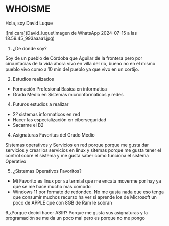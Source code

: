 # WHOISME

Hola, soy David Luque 

![mi cara](David_luque\Imagen de WhatsApp 2024-07-15 a las 18.59.45_993aaaa1.jpg)

1. ¿De donde soy?

Soy de un pueblo de Córdoba que Aguilar de la frontera pero por circuntacias de la vida ahora vivo en villa del rio, bueno no en el mismo pueblo vivo como a 10 min del pueblo ya que vivo en un cortijo. 

2. Estudios realizados 

  * Formación Profesional Basica en informatica
  * Grado Medio en Sistemas microinformaticos y redes

4. Futuros estudios a realizar 
  * 2º sistemas informaticos en red
  * Hacer las especialización en ciberseguridad
  * Sacarme el B2 

4. Asignaturas Favoritas del Grado Medio 
 
Sistemas operativos y Servicios en red porque porque me gusta dar servicios y crear los servicios en linux y sitemas porque me gusta tener el control sobre el sistema y me gusta saber como funciona el sistema Operativo 

5. ¿Sistemas Operativos Favoritos?
  * Mi Favorito es linux por su termial que me encata moverme por hay ya que se me hace mucho mas comodo
  * Windows 11 por formato de redondeo. No me gusta nada que eso tenga que consumir muchos recurso ha ver si aprende los de Microsoft un poco de APPLE que con 8GB 
  de Ram le sobran

6.¿Porque decidi hacer ASIR? 
Porque me gusta sus asignaturas y la programación se me da un poco mal pero es porque no me pongo 


 

 

